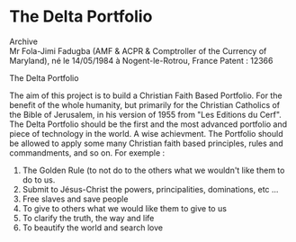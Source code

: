 # The Delta Portfolio 

Archive  
Mr Fola-Jimi Fadugba (AMF & ACPR & Comptroller of the Currency of Maryland), né le 14/05/1984 à Nogent-le-Rotrou, France 
Patent : 12366

The Delta Portfolio

The aim of this project is to build a Christian Faith Based Portfolio. For the benefit of the whole humanity, but primarily for the Christian Catholics of the Bible of Jerusalem, in his version
of 1955 from "Les Editions du Cerf". The Delta Portfolio should be the first and the most advanced portfolio and piece of technology in the world. A wise achievment.
The Portfolio should be allowed to apply some many Christian faith based principles, rules and commandments, and so on. For exemple :

1. The Golden Rule (to not do to the others what we wouldn't like them to do to us.
2. Submit to Jésus-Christ the powers, principalities, dominations, etc ...
3. Free slaves and save people
4. To give to others what we would like them to give to us
5. To clarify the truth, the way and life
6. To beautify the world and search love


